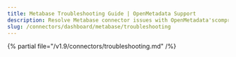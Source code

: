 ```yaml
---
title: Metabase Troubleshooting Guide | OpenMetadata Support
description: Resolve Metabase connector issues with OpenMetadata'scomprehensive troubleshooting guide. Fix common errors, configuration problems, and data sync issues.
slug: /connectors/dashboard/metabase/troubleshooting
---
```


{% partial file="/v1.9/connectors/troubleshooting.md" /%}
